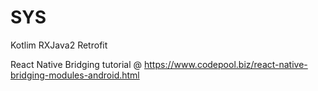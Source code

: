 # SYS
Kotlim
RXJava2
Retrofit 

React Native Bridging tutorial @ https://www.codepool.biz/react-native-bridging-modules-android.html
